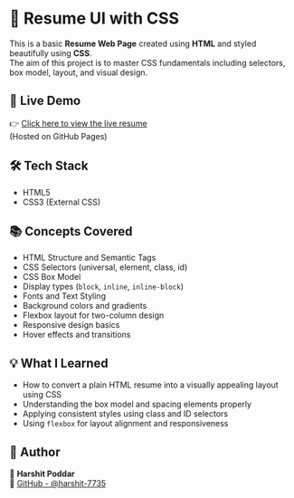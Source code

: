 # 🧾 Resume UI with CSS

This is a basic **Resume Web Page** created using **HTML** and styled beautifully using **CSS**.  
The aim of this project is to master CSS fundamentals including selectors, box model, layout, and visual design.

## 🚀 Live Demo

👉 [Click here to view the live resume](https://harshit-7735.github.io/resume-ui-css/)  
(Hosted on GitHub Pages)

## 🛠️ Tech Stack

- HTML5  
- CSS3 (External CSS)

## 📚 Concepts Covered

- HTML Structure and Semantic Tags
- CSS Selectors (universal, element, class, id)
- CSS Box Model
- Display types (`block`, `inline`, `inline-block`)
- Fonts and Text Styling
- Background colors and gradients
- Flexbox layout for two-column design
- Responsive design basics
- Hover effects and transitions

## 💡 What I Learned

- How to convert a plain HTML resume into a visually appealing layout using CSS
- Understanding the box model and spacing elements properly
- Applying consistent styles using class and ID selectors
- Using `flexbox` for layout alignment and responsiveness


## 📌 Author

👤 **Harshit Poddar**    
🔗 [GitHub - @harshit-7735](https://github.com/harshit-7735)
